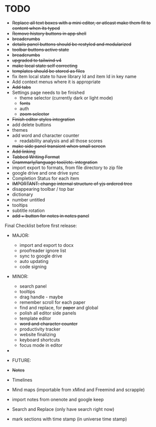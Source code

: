 # TODO

- ~~Replace all text boxes with a mini editor, or atleast make them fit to content when its typed~~
- ~~Remove history buttons in app shell~~
- ~~breadcrumbs~~
- ~~details panel buttons should be restyled and modularized~~
- ~~toolbar buttons active state~~
- ~~breadcrumbs~~
- ~~upgraded to tailwind v4~~
- ~~make local state self correcting~~
- ~~templates should be stored as files~~
- fix item local state to have library Id and item Id in key name
- Add context menus where it is appropriate
- ~~Add tabs~~
- Settings page needs to be finished
  - theme selector (currently dark or light mode)
  - ~~fonts~~
  - auth
  - ~~zoom selector~~
- ~~Finish editor styles integration~~
- add delete buttons
- themes
- add word and character counter
  - readability analysis and all those scores
- ~~make side panel transient when small screen~~
- ~~Add linking~~
- ~~Tabbed Writing Format~~
- ~~Grammarly/language tool/etc. integration~~
- import export to formats, from file directory to zip file
- google drive and one drive sync
- Completion Status for each item
- ~~IMPORTANT: change internal structure of yjs ordered tree~~
- disappearing toolbar / top bar
- dictionary
- number untitled 
- tooltips
- subtitle rotation
- ~~add + button for notes in notes panel~~

Final Checklist before first release:
- MAJOR:
  - import and export to docx
  - proofreader ignore list
  - sync to google drive
  - auto updating
  - code signing
  
- MINOR:
  - search panel
  - tooltips
  - drag handle - maybe
  - remember scroll for each paper
  - find and replace, for ~~paper~~ and global
  - polish all editor side panels
  - template editor
  - ~~word and character counter~~
  - productivity tracker
  - website finalizing
  - keyboard shortcuts
  - focus mode in editor
- 
- FUTURE:
- ~~Notes~~
- Timelines
- Mind maps (importable from xMind and Freemind and scrapple)
- import notes from onenote and google keep
- Search and Replace (only have search right now)
- mark sections with time stamp (in universe time stamp)

